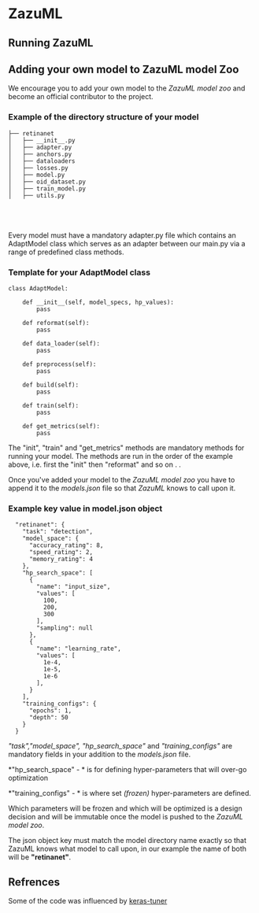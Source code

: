 # ZazuML

## Running ZazuML



## Adding your own model to ZazuML model Zoo
We encourage you to add your own model to the *ZazuML model zoo* and become an 
official contributor to the project. 

### Example of the directory structure of your model
```
├── retinanet
│   ├── __init__.py
│   ├── adapter.py
│   ├── anchors.py
│   ├── dataloaders
│   ├── losses.py
│   ├── model.py
│   ├── oid_dataset.py
│   ├── train_model.py
│   ├── utils.py
```
<br/><br/>  
Every model must have a mandatory adapter.py file which contains an AdaptModel 
class which serves as an adapter between our main.py via a range of 
predefined class methods.

### Template for your AdaptModel class
```
class AdaptModel:

    def __init__(self, model_specs, hp_values):
        pass

    def reformat(self):
        pass

    def data_loader(self):
        pass

    def preprocess(self):
        pass

    def build(self):
        pass
        
    def train(self):
        pass
        
    def get_metrics(self):
        pass
```
The "init", "train" and "get_metrics" methods are mandatory methods for running your model. 
The methods are run in the order of the example above, i.e. first the "init" then "reformat" and so on . . 

Once you've added your model to the *ZazuML model zoo* you have to append it to the 
*models.json* file so that *ZazuML* knows to call upon it. 

### Example key value in model.json object

```
  "retinanet": {
    "task": "detection",
    "model_space": {
      "accuracy_rating": 8,
      "speed_rating": 2,
      "memory_rating": 4
    },
    "hp_search_space": [
      {
        "name": "input_size",
        "values": [
          100,
          200,
          300
        ],
        "sampling": null
      },
      {
        "name": "learning_rate",
        "values": [
          1e-4,
          1e-5,
          1e-6
        ],
      }
    ],
    "training_configs": {
      "epochs": 1,
      "depth": 50
    }
  }
```
*"task","model_space", "hp_search_space"* and *"training_configs"* are mandatory fields
in your addition to the *models.json* file. 

*"hp_search_space" - * is for defining hyper-parameters that will over-go 
optimization 

*"training_configs" - * is where set *(frozen)* hyper-parameters 
are defined. 

Which parameters will be frozen and which will be optimized is a design decision 
and will be immutable once the model is pushed to the *ZazuML model zoo*.

The json object key must match the model directory name exactly so that
ZazuML knows what model to call upon, in our example the name of 
both will be **"retinanet"**.


## Refrences
Some of the code was influenced by [keras-tuner](https://github.com/keras-team/keras-tuner)